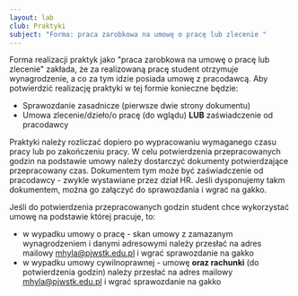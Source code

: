 ```yaml
---
layout: lab
club: Praktyki
subject: "Forma: praca zarobkowa na umowę o pracę lub zlecenie "
---
```


Forma realizacji praktyk jako "praca zarobkowa na umowę o pracę lub zlecenie" zakłada, że za realizowaną pracę student otrzymuje wynagrodzenie, a co za tym idzie posiada umowę z pracodawcą. Aby potwierdzić realizację praktyki w tej formie konieczne będzie:

- Sprawozdanie zasadnicze (pierwsze dwie strony dokumentu)
- Umowa zlecenie/dzieło/o pracę (do wglądu) **LUB** zaświadczenie od pracodawcy

Praktyki należy rozliczać dopiero po wypracowaniu wymaganego czasu pracy lub po zakończeniu pracy. W celu potwierdzenia przepracowanych godzin na podstawie umowy należy dostarczyć dokumenty potwierdzające przepracowany czas. Dokumentem tym może być zaświadczenie od pracodawcy - zwykle wystawiane przez dział HR. Jeśli dysponujemy takm dokumentem, można go załączyć do sprawozdania i wgrać na gakko. 

Jeśli do potwierdzenia przepracowanych godzin student chce wykorzystać umowę na podstawie której pracuje, to:
- w wypadku umowy o pracę - skan umowy z zamazanym wynagrodzeniem i danymi adresowymi należy przesłać na adres mailowy mhyla@pjwstk.edu.pl i wgrać sprawozdanie na gakko
- w wypadku umowy cywilnoprawnej - umowę **oraz rachunki** (do potwierdzenia godzin) należy przesłać na adres mailowy mhyla@pjwstk.edu.pl i wgrać sprawozdanie na gakko